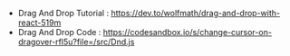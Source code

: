 - Drag And Drop Tutorial : https://dev.to/wolfmath/drag-and-drop-with-react-519m
- Drag And Drop Code : https://codesandbox.io/s/change-cursor-on-dragover-rfl5u?file=/src/Dnd.js